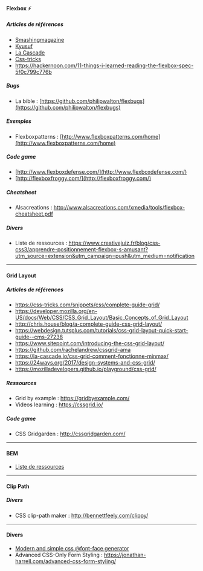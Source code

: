 #### Flexbox :zap:
##### Articles de références
- [Smashingmagazine](https://www.smashingmagazine.com/2016/11/css-grids-flexbox-and-box-alignment-our-new-system-for-web-layout/)
- [Kyusuf](https://kyusuf.com/post/almost-complete-guide-to-flexbox-without-flexbox)
- [La Cascade](https://la-cascade.io/flexbox-guide-complet/)
- [Css-tricks](https://css-tricks.com/snippets/css/a-guide-to-flexbox/)
- https://hackernoon.com/11-things-i-learned-reading-the-flexbox-spec-5f0c799c776b

##### Bugs
- La bible : [https://github.com/philipwalton/flexbugs](https://github.com/philipwalton/flexbugs)

##### Exemples
- Flexboxpatterns : [http://www.flexboxpatterns.com/home](http://www.flexboxpatterns.com/home)

##### Code game
- [http://www.flexboxdefense.com/](http://www.flexboxdefense.com/)
- [http://flexboxfroggy.com/](http://flexboxfroggy.com/)

##### Cheatsheet
- Alsacreations : http://www.alsacreations.com/xmedia/tools/flexbox-cheatsheet.pdf

##### Divers
- Liste de ressources : https://www.creativejuiz.fr/blog/css-css3/apprendre-positionnement-flexbox-s-amusant?utm_source=extension&utm_campaign=push&utm_medium=notification

___
#### Grid Layout
##### Articles de références
- https://css-tricks.com/snippets/css/complete-guide-grid/
- https://developer.mozilla.org/en-US/docs/Web/CSS/CSS_Grid_Layout/Basic_Concepts_of_Grid_Layout
- http://chris.house/blog/a-complete-guide-css-grid-layout/
- https://webdesign.tutsplus.com/tutorials/css-grid-layout-quick-start-guide--cms-27238
- https://www.sitepoint.com/introducing-the-css-grid-layout/
- https://github.com/rachelandrew/cssgrid-ama
- https://la-cascade.io/css-grid-comment-fonctionne-minmax/
- https://24ways.org/2017/design-systems-and-css-grid/
- https://mozilladevelopers.github.io/playground/css-grid/

##### Ressources
- Grid by example : https://gridbyexample.com/
- Videos learning : https://cssgrid.io/

##### Code game
- CSS Gridgarden : http://cssgridgarden.com/

___
#### BEM
- [Liste de ressources](https://github.com/sturobson/BEM-resources)

___
#### Clip Path
##### Divers
- CSS clip-path maker : http://bennettfeely.com/clippy/

___
#### Divers
- [Modern and simple css @font-face generator](https://transfonter.org/)
- Advanced CSS-Only Form Styling : https://jonathan-harrell.com/advanced-css-form-styling/

